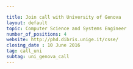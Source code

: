 ```yaml
---

title: Join call with University of Genova
layout: default
topic: Computer Science and Systems Engineer
number_of_positions: 4
website: http://phd.dibris.unige.it/csse/
closing_date : 10 June 2016
tag: call_uni
subtag: uni_genova_call
---
```

